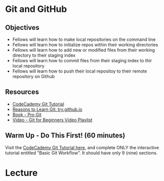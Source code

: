 # Git and GitHub

## Objectives

* Fellows will learn how to make local repositories on the command line
* Fellows will learn how to initialize repos within their working directories
* Fellows will learn how to add new or modified files from their working directory to their staging index
* Fellows will learn how to commit files from their staging index to thir local repository
* Fellows will learn how to push their local repositoy to their remote repository on Github

## Resources

* [CodeCademy Git Tutorial](https://www.codecademy.com/learn/learn-git)
* [Reasons to Learn Git: try.github.io](https://try.github.io/)
* [Book - Pro Git](https://git-scm.com/book/en/v2)
* [Video - Git for Beginners Video Playlist](https://www.youtube.com/watch?v=_Jmkvv_nKTE&list=PLwrxhoDq6Kivqmc3jbqZhQnTuuv8odAdy)

## Warm Up - Do This First! (60 minutes)

Visit the [CodeCademy Git Tutorial here](https://www.codecademy.com/learn/learn-git), and complete ONLY the interactive tutorial entitled "Basic Git Workflow". It should have only 9 (nine) sections.

# Lecture

